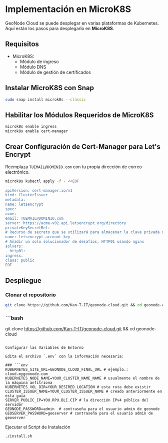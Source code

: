 # Implementación en MicroK8S

GeoNode Cloud se puede desplegar en varias plataformas de Kubernetes. Aquí están los pasos para desplegarlo en **MicroK8S**.

## Requisitos

* MicroK8S:
    * Módulo de ingreso
    * Módulo DNS
    * Módulo de gestión de certificados

## Instalar MicroK8S con Snap

```bash
sudo snap install microk8s --classic
```

## Habilitar los Módulos Requeridos de MicroK8S

```bash
microk8s enable ingress
microk8s enable cert-manager
```

## Crear Configuración de Cert-Manager para Let's Encrypt

Reemplaza `TUEMAIL@DOMINIO.com` con tu propia dirección de correo electrónico.

```bash
microk8s kubectl apply -f - <<EOF
---
apiVersion: cert-manager.io/v1
kind: ClusterIssuer
metadata:
name: letsencrypt
spec:
acme:
email: TUEMAIL@DOMINIO.com
server: https://acme-v02.api.letsencrypt.org/directory
privateKeySecretRef:
# Recurso de secreto que se utilizará para almacenar la clave privada de la cuenta.
name: letsencrypt-account-key
# Añadir un solo solucionador de desafíos, HTTP01 usando nginx
solvers:
- http01:
ingress:
class: public
EOF
```

## Despliegue

### Clonar el repositorio

```bash
git clone https://github.com/Kan-T-IT/geonode-cloud.git && cd geonode-cloud
```

### ```bash
git clone https://github.com/Kan-T-IT/geonode-cloud.git && cd geonode-cloud
```

Configurar las Variables de Entorno

Edita el archivo `.env` con la información necesaria:

### ```env
KUBERNETES_SITE_URL=GEONODE_CLOUD_FINAL_URL # ejemplo.: cloud.mygeonode.com
KUBERNETES_NODE_NAME=YOUR_CLUSTER_NAME_NAME # usualmente el nombre de la máquina anfitriona
KUBERNETES_VOL_DIR=YOUR_DESIRED_LOCATION # esta ruta debe existir
CLUSTER_ISSUER_NAME=YOUR_CLUSTER_ISSUER_NAME # creado anteriormente en esta guía
SERVER_PUBLIC_IP=YOU.RPU.BLI.CIP # la dirección IPv4 pública del servidor
GEONODE_PASSWORD=admin  # contraseña para el usuario admin de geonode
GEOSERVER_PASSWORD=geoserver # contraseña para el usuario admin de geoserver
```

Ejecutar el Script de Instalación

```bash
./install.sh
```
